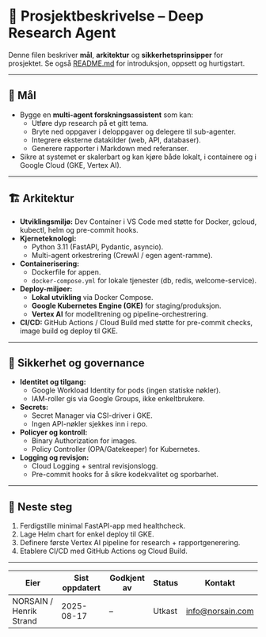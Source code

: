 # 📘 Prosjektbeskrivelse – Deep Research Agent

Denne filen beskriver **mål**, **arkitektur** og **sikkerhetsprinsipper** for prosjektet.
Se også [README.md](./README.md) for introduksjon, oppsett og hurtigstart.

---

## 🎯 Mål

- Bygge en **multi-agent forskningsassistent** som kan:
  - Utføre dyp research på et gitt tema.
  - Bryte ned oppgaver i deloppgaver og delegere til sub-agenter.
  - Integrere eksterne datakilder (web, API, databaser).
  - Generere rapporter i Markdown med referanser.
- Sikre at systemet er skalerbart og kan kjøre både lokalt, i containere og i Google Cloud (GKE, Vertex AI).

---

## 🏗️ Arkitektur

- **Utviklingsmiljø:**
  Dev Container i VS Code med støtte for Docker, gcloud, kubectl, helm og pre-commit hooks.
- **Kjerneteknologi:**
  - Python 3.11 (FastAPI, Pydantic, asyncio).
  - Multi-agent orkestrering (CrewAI / egen agent-ramme).
- **Containerisering:**
  - Dockerfile for appen.
  - `docker-compose.yml` for lokale tjenester (db, redis, welcome-service).
- **Deploy-miljøer:**
  - **Lokal utvikling** via Docker Compose.
  - **Google Kubernetes Engine (GKE)** for staging/produksjon.
  - **Vertex AI** for modelltrening og pipeline-orchestrering.
- **CI/CD:**
  GitHub Actions / Cloud Build med støtte for pre-commit checks, image build og deploy til GKE.

---

## 🔐 Sikkerhet og governance

- **Identitet og tilgang:**
  - Google Workload Identity for pods (ingen statiske nøkler).
  - IAM-roller gis via Google Groups, ikke enkeltbrukere.
- **Secrets:**
  - Secret Manager via CSI-driver i GKE.
  - Ingen API-nøkler sjekkes inn i repo.
- **Policyer og kontroll:**
  - Binary Authorization for images.
  - Policy Controller (OPA/Gatekeeper) for Kubernetes.
- **Logging og revisjon:**
  - Cloud Logging + sentral revisjonslogg.
  - Pre-commit hooks for å sikre kodekvalitet og sporbarhet.

---

## 📅 Neste steg

1. Ferdigstille minimal FastAPI-app med healthcheck.
2. Lage Helm chart for enkel deploy til GKE.
3. Definere første Vertex AI pipeline for research + rapportgenerering.
4. Etablere CI/CD med GitHub Actions og Cloud Build.

---

| Eier | Sist oppdatert | Godkjent av | Status | Kontakt |
|---|---|---|---|---|
| NORSAIN / Henrik Strand | 2025-08-17 | – | Utkast | info@norsain.com |

